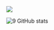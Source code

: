 ![](https://komarev.com/ghpvc/?username=FlVEM&color=blueviolet)

![9 GitHub stats](https://github-readme-stats.vercel.app/api?username=FlVEM&theme=midnight-purple&show_icons=true)
